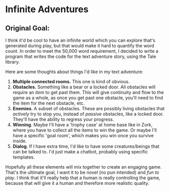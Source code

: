 Infinite Adventures
===================

Original Goal:
-------------

I think it'd be cool to have an infinite world which you can explore that's generated during play, but that would make it hard to quantify the word count.  In order to meet the 50,000 word requirement, I decided to write a program that writes the code for the text adventure story, using the Tale library.

Here are some thoughts about things I'd like in my text adventure:

1. **Multiple connected rooms.**  This one is kind of obvious.
2. **Obstacles.**  Something like a bear or a locked door.  All obstacles will require an _item_ to get past them.  This will give continuity and flow to the game as a whole, as once you get past one obstacle, you'll need to find the item for the next obstacle, etc.
3. **Enemies**.  A subset of obstacles.  These are possibly living obstacles that _actively_ try to stop you, instead of _passive_ obstacles, like a locked door.  They'll have the ability to regress your progress.
4. **Winning**.  Maybe I'll have a 'trophy case' at home base like in Zork, where you have to collect all the items to win the game.  Or maybe I'll have a specific 'goal room', which makes you win once you survive inside.
5. **Dialog**.  If I have extra time, I'd like to have some creatures/beings that can be talked to.  I'd just make a chatbot, probably using specific templates.

Hopefully all these elements will mix together to create an engaging game.  That's the ultimate goal, I want it to be _novel_ (no pun intended) and _fun to play_.  I think that it'll really help that a human is really controlling the game, because that will give it a human and therefore more realistic quality.
